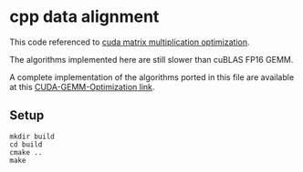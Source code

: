 # cpp data alignment

This code referenced to [cuda matrix multiplication optimization](https://leimao.github.io/article/CUDA-Matrix-Multiplication-Optimization/).

The algorithms implemented here are still slower than cuBLAS FP16 GEMM.

A complete implementation of the algorithms ported in this file are available at this [CUDA-GEMM-Optimization link](https://github.com/leimao/CUDA-GEMM-Optimization).

## Setup

```
mkdir build
cd build
cmake ..
make
```
